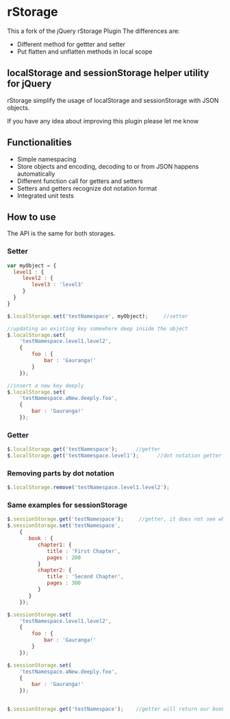 rStorage
========

This a fork of the jQuery rStorage Plugin
The differences are:
* Different method for gettter and setter
* Put flatten and unflatten methods in local scope

## localStorage and sessionStorage helper utility for jQuery

rStorage simplify the usage of localStorage and sessionStorage with JSON objects.

If you have any idea about improving this plugin please let me know

## Functionalities

* Simple namespacing
* Store objects and encoding, decoding to or from JSON happens automatically
* Different function call for getters and setters
* Setters and getters recognize dot notation format
* Integrated unit tests

## How to use

The API is the same for both storages.

### Setter

```js
var myObject = {
  level1 : {
     level2 : {
        level3 : 'level3'
     }
  }
}

$.localStorage.set('testNamespace', myObject);     //setter

//updating an existing key somewhere deep inside the object
$.localStorage.set(
    'testNamespace.level1.level2',
    {
        foo : {
            bar : 'Gauranga!'
        }
    });

//insert a new key deeply
$.localStorage.set(
    'testNamespace.aNew.deeply.foo',
    {
        bar : 'Gauranga!'
    });
```

### Getter

```js
$.localStorage.get('testNamespace');      //getter
$.localStorage.get('testNamespace.level1');      //dot notation getter
```

### Removing parts by dot notation

```js
$.localStorage.remove('testNamespace.level1.level2');
```

### Same examples for sessionStorage

```js
$.sessionStorage.get('testNamespace');     //getter, it does not see what we have in $.localStorage
$.sessionStorage.set('testNamespace',
    {
       book : {
          chapter1: {
             title : 'First Chapter',
             pages : 200
          }
          chapter2: {
             title : 'Second Chapter',
             pages : 300
          }
       }
    });

$.sessionStorage.set(
    'testNamespace.level1.level2',
    {
        foo : {
            bar : 'Gauranga!'
        }
    });

$.sessionStorage.set(
    'testNamespace.aNew.deeply.foo',
    {
        bar : 'Gauranga!'
    });


$.sessionStorage.get('testNamespace');    //getter will return our book object
```
